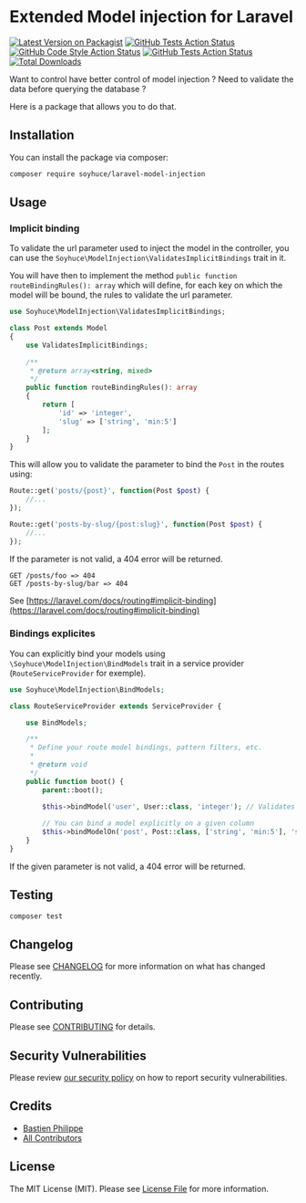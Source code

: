 # Extended Model injection for Laravel

[![Latest Version on Packagist](https://img.shields.io/packagist/v/soyhuce/laravel-model-injection.svg?style=flat-square)](https://packagist.org/packages/soyhuce/laravel-model-injection)
[![GitHub Tests Action Status](https://img.shields.io/github/workflow/status/soyhuce/laravel-model-injection/run-tests?label=tests)](https://github.com/soyhuce/laravel-model-injection/actions?query=workflow%3Arun-tests+branch%3Amain)
[![GitHub Code Style Action Status](https://img.shields.io/github/workflow/status/soyhuce/laravel-model-injection/Check%20&%20fix%20styling?label=code%20style)](https://github.com/soyhuce/laravel-model-injection/actions?query=workflow%3A"Check+%26+fix+styling"+branch%3Amain)
[![GitHub Tests Action Status](https://img.shields.io/github/workflow/status/soyhuce/laravel-model-injection/PHPStan?label=phpstan)](https://github.com/soyhuce/laravel-model-injection/actions?query=workflow%3APHPStan+branch%3Amain)
[![Total Downloads](https://img.shields.io/packagist/dt/soyhuce/laravel-model-injection.svg?style=flat-square)](https://packagist.org/packages/soyhuce/laravel-model-injection)

Want to control have better control of model injection ? Need to validate the data before querying the database ?

Here is a package that allows you to do that.

## Installation

You can install the package via composer:

```bash
composer require soyhuce/laravel-model-injection
```

## Usage

### Implicit binding

To validate the url parameter used to inject the model in the controller, you can use
the `Soyhuce\ModelInjection\ValidatesImplicitBindings` trait in it.

You will have then to implement the method `public function routeBindingRules(): array`
which will define, for each key on which the model will be bound, the rules to validate the url parameter.

```php
use Soyhuce\ModelInjection\ValidatesImplicitBindings;

class Post extends Model 
{
    use ValidatesImplicitBindings;
    
    /**
     * @return array<string, mixed>
     */
    public function routeBindingRules(): array
    {
        return [
            'id' => 'integer',
            'slug' => ['string', 'min:5']
        ];
    }
}
```

This will allow you to validate the parameter to bind the `Post` in the routes using:

```php
Route::get('posts/{post}', function(Post $post) {
    //...
});

Route::get('posts-by-slug/{post:slug}', function(Post $post) {
    //...
});
```

If the parameter is not valid, a 404 error will be returned.

```
GET /posts/foo => 404
GET /posts-by-slug/bar => 404
```

See [https://laravel.com/docs/routing#implicit-binding](https://laravel.com/docs/routing#implicit-binding)

### Bindings explicites

You can explicitly bind your models using `\Soyhuce\ModelInjection\BindModels` trait in a service
provider (`RouteServiceProvider` for exemple).

```php
use Soyhuce\ModelInjection\BindModels;

class RouteServiceProvider extends ServiceProvider {

    use BindModels;

    /**
     * Define your route model bindings, pattern filters, etc.
     *
     * @return void
     */
    public function boot() {
        parent::boot();

        $this->bindModel('user', User::class, 'integer'); // Validates that the parameter is an integer
        
        // You can bind a model explicitly on a given column
        $this->bindModelOn('post', Post::class, ['string', 'min:5'], 'slug');
    }
}

```

If the given parameter is not valid, a 404 error will be returned.

## Testing

```bash
composer test
```

## Changelog

Please see [CHANGELOG](CHANGELOG.md) for more information on what has changed recently.

## Contributing

Please see [CONTRIBUTING](.github/CONTRIBUTING.md) for details.

## Security Vulnerabilities

Please review [our security policy](../../security/policy) on how to report security vulnerabilities.

## Credits

- [Bastien Philippe](https://github.com/bastien-phi)
- [All Contributors](../../contributors)

## License

The MIT License (MIT). Please see [License File](LICENSE.md) for more information.

